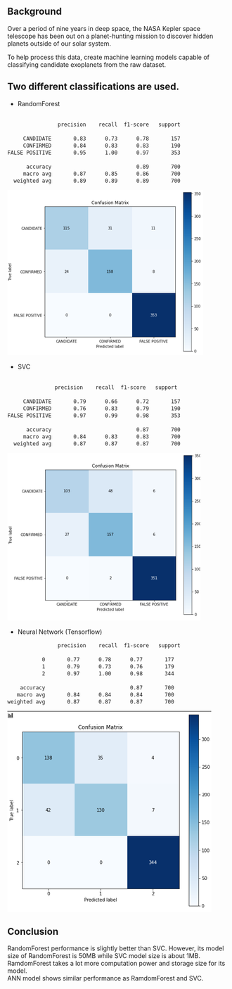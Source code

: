 ## Background

Over a period of nine years in deep space, the NASA Kepler space telescope has been out on a planet-hunting mission to discover hidden planets outside of our solar system.

To help process this data, create machine learning models capable of classifying candidate exoplanets from the raw dataset.

## Two different classifications are used.

* RandomForest
```

                precision    recall  f1-score   support

     CANDIDATE       0.83      0.73      0.78       157
     CONFIRMED       0.84      0.83      0.83       190
FALSE POSITIVE       0.95      1.00      0.97       353

      accuracy                           0.89       700
     macro avg       0.87      0.85      0.86       700
  weighted avg       0.89      0.89      0.89       700
```
![](img/randomforest.png)

* SVC
```

               precision    recall  f1-score   support

     CANDIDATE       0.79      0.66      0.72       157
     CONFIRMED       0.76      0.83      0.79       190
FALSE POSITIVE       0.97      0.99      0.98       353

      accuracy                           0.87       700
     macro avg       0.84      0.83      0.83       700
  weighted avg       0.87      0.87      0.87       700
```

![](img/svc.png)

* Neural Network (Tensorflow)

```
                precision    recall  f1-score   support

           0       0.77      0.78      0.77       177
           1       0.79      0.73      0.76       179
           2       0.97      1.00      0.98       344

    accuracy                           0.87       700
   macro avg       0.84      0.84      0.84       700
weighted avg       0.87      0.87      0.87       700

```

![](img/ann.png)

## Conclusion
RandomForest performance is slightly better than SVC.  However, its model size of RandomForest is 50MB while SVC model size is about 1MB.  RamdomForest takes a lot more computation power and storage size for its model.   
ANN model shows similar performance as RamdomForest and SVC.  



